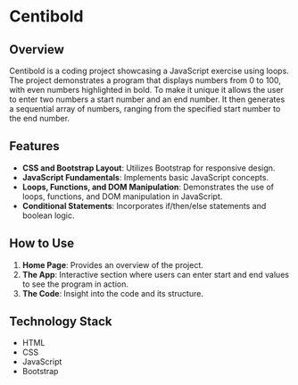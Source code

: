 # Centibold

## Overview
Centibold is a coding project showcasing a JavaScript exercise using loops. The project demonstrates a program that displays numbers from 0 to 100, with even numbers highlighted in bold. To make it unique it allows the user to enter two numbers a start number and an end number. It then generates a sequential array of numbers, ranging from the specified start number to the end number.

## Features
- **CSS and Bootstrap Layout**: Utilizes Bootstrap for responsive design.
- **JavaScript Fundamentals**: Implements basic JavaScript concepts.
- **Loops, Functions, and DOM Manipulation**: Demonstrates the use of loops, functions, and DOM manipulation in JavaScript.
- **Conditional Statements**: Incorporates if/then/else statements and boolean logic.

## How to Use
1. **Home Page**: Provides an overview of the project. 
2. **The App**: Interactive section where users can enter start and end values to see the program in action. 
3. **The Code**: Insight into the code and its structure. 

## Technology Stack
- HTML
- CSS
- JavaScript
- Bootstrap
